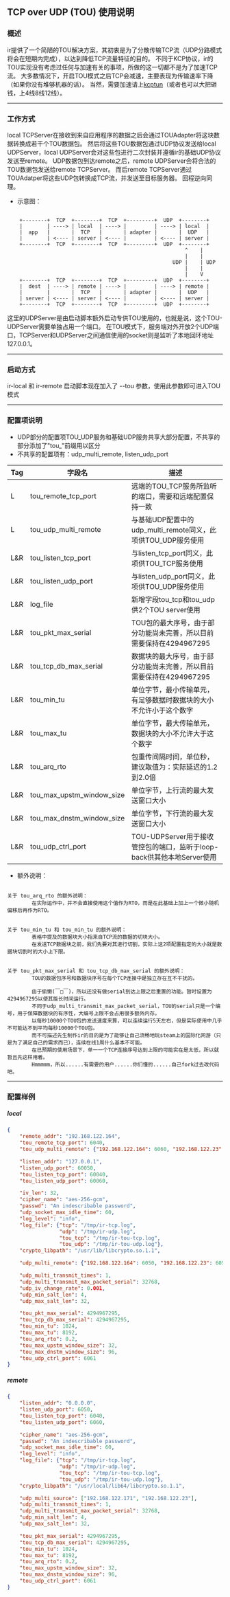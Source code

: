 ## TCP over UDP (TOU) 使用说明

### 概述

ir提供了一个简陋的TOU解决方案，其初衷是为了分散传输TCP流（UDP分路模式将会在短期内完成），以达到降低TCP流量特征的目的。
不同于KCP协议，ir的TOU实现没有考虑过任何与加速有关的事项，所做的这一切都不是为了加速TCP流。
大多数情况下，开启TOU模式之后TCP会减速，主要表现为传输速率下降（如果你没有堆够机器的话）。
当然，需要加速请上[kcptun](https://github.com/xtaci/kcptun)（或者也可以大把砸钱，上4线8线12线）。

---------------------------

### 工作方式

local TCPServer在接收到来自应用程序的数据之后会通过TOUAdapter将这块数据转换成若干个TOU数据包。
然后将这些TOU数据包通过UDP协议发送给local UDPServer，local UDPServer会对这些包进行二次封装并遵循ir的基础UDP协议发送至remote。
UDP数据包到达remote之后，remote UDPServer会将合法的TOU数据包发送给remote TCPServer。
而后remote TCPServer通过TOUAdatper将这些UDP包转换成TCP流，并发送至目标服务器。
回程逆向同理。

+ 示意图：

```

    +--------+  TCP  +--------+  TCP  +---------+  UDP  +--------+
    |        | ----> | local  | ----> |         | ----> | local  |
    |  app   |       |  TCP   |       | adapter |       |  UDP   |
    |        | <---- | server | <---- |         | <---- | server |
    +--------+  TCP  +--------+  TCP  +---------+  UDP  +--------+
                                                          ^    |
                                                          |    |
                                                      UDP |    | UDP
                                                          |    |
                                                          |    V
    +--------+  TCP  +--------+  TCP  +---------+  UDP  +--------+
    |  dest  | ----> | remote | ----> |         | ----> | remote |
    |        |       |  TCP   |       | adapter |       |  UDP   |
    | server | <---- | server | <---- |         | <---- | server |
    +--------+  TCP  +--------+  TCP  +---------+  UDP  +--------+

```

这里的UDPServer是由启动脚本额外启动专供TOU使用的，也就是说，这个TOU-UDPServer需要单独占用一个端口。
在TOU模式下，服务端对外开放2个UDP端口，TCPServer和UDPServer之间通信使用的socket则是监听了本地回环地址127.0.0.1。

---------------------------

### 启动方式

ir-local 和 ir-remote 启动脚本现在加入了 --tou 参数，使用此参数即可进入TOU模式

----------------------------

### 配置项说明

+ UDP部分的配置项TOU\_UDP服务和基础UDP服务共享大部分配置，不共享的部分添加了"tou\_"前缀用以区分
+ 不共享的配置项有：udp\_multi\_remote, listen\_udp\_port

|Tag|                 字段名                  |                                   描述                                |
|---|-----------------------------------------|-----------------------------------------------------------------------|
| L |         tou\_remote\_tcp\_port          |          远端的TOU\_TCP服务所监听的端口，需要和远端配置保持一致       |
| L |         tou\_udp\_multi\_remote         |     与基础UDP配置中的udp\_multi\_remote同义，此项供TOU\_UDP服务使用   |
|L&R|         tou\_listen\_tcp\_port          |             与listen\_tcp\_port同义，此项供TOU\_TCP服务使用           |
|L&R|         tou\_listen\_udp\_port          |             与listen\_udp\_port同义，此项供TOU\_UDP服务使用           |
|L&R|               log\_file                 |               新增字段tou\_tcp和tou\_udp供2个TOU server使用           |
|L&R|          tou\_pkt\_max\_serial          |  TOU包的最大序号，由于部分功能尚未完善，所以目前需要保持在4294967295  |
|L&R|        tou\_tcp\_db\_max\_serial        | 数据块的最大序号，由于部分功能尚未完善，所以目前需要保持在4294967295  |
|L&R|              tou\_min\_tu               |   单位字节，最小传输单元，有足够数据时数据块的大小不允许小于这个数字  |
|L&R|              tou\_max\_tu               |         单位字节，最大传输单元，数据块的大小不允许大于这个数字        |
|L&R|              tou\_arq\_rto              |       包重传间隔时间，单位秒，建议取值为：实际延迟的1.2到2.0倍        |
|L&R|      tou\_max\_upstm\_window\_size      |                     单位字节，上行流的最大发送窗口大小                |
|L&R|      tou\_max\_dnstm\_window\_size      |                     单位字节，下行流的最大发送窗口大小                |
|L&R|          tou\_udp\_ctrl\_port           | TOU-UDPServer用于接收管控包的端口，监听于loop-back供其他本地Server使用|

+ 额外说明：

```

关于 tou_arq_rto 的额外说明：
        在实际运作中，并不会直接使用这个值作为RTO，而是在此基础上加上一个微小随机偏移后再作为RTO。


关于 tou_min_tu 和 tou_min_tu 的额外说明：
        表格中提及的数据块大小指来自TCP流的数据的切块大小。
        在发送TCP数据块之前，我们先要对其进行切割，实际上这2项配置指定的大小就是数据块切割时的大小上下限。


关于 tou_pkt_max_serial 和 tou_tcp_db_max_serial 的额外说明：
        TOU的数据包序号和数据块序号在每个TCP连接中是独立存在互不干扰的。

        由于偷懒(￣□￣)，所以还没有做serial到达上限之后重置的功能。暂时设置为4294967295以使其能长时间运行。
        不同于udp_multi_transmit_max_packet_serial，TOU的serial只是一个编号，用于保障数据块的有序性，大编号上限不会占用很多额外内存。
        以每秒10000个TOU包的发送速度来算，可以连续运行5天左右，但是实际使用中几乎不可能达不到平均每秒10000个TOU包。
        而不可描述先生制作ir的目的是为了能够让自己流畅地玩steam上的国际化网游（只是为了满足自己的需求而已），连续在线1周什么基本不可能。
        在已预期的使用场景下，单一一个TCP连接序号达到上限的可能实在是太低，所以就暂且先这样用着。
        Hmmmmm，所以......有需要的用户......你们懂的......自己fork过去改代码吧。
```

----------------------------------

### 配置样例

##### local

```json
{
	"remote_addr": "192.168.122.164",
	"tou_remote_tcp_port": 6040,
	"tou_udp_multi_remote": {"192.168.122.164": 6060, "192.168.122.23": 6060},

	"listen_addr": "127.0.0.1",
	"listen_udp_port": 60050,
	"tou_listen_tcp_port": 60040,
	"tou_listen_udp_port": 60060,

	"iv_len": 32,
	"cipher_name": "aes-256-gcm",
	"passwd": "An indescribable password",
	"udp_socket_max_idle_time": 60,
	"log_level": "info",
	"log_file": {"tcp": "/tmp/ir-tcp.log",
				 "udp": "/tmp/ir-udp.log",
				 "tou_tcp": "/tmp/ir-tou-tcp.log",
				 "tou_udp": "/tmp/ir-tou-udp.log"},
	"crypto_libpath": "/usr/lib/libcrypto.so.1.1",

	"udp_multi_remote": {"192.168.122.164": 6050, "192.168.122.23": 6050},

	"udp_multi_transmit_times": 1,
	"udp_multi_transmit_max_packet_serial": 32768,
	"udp_iv_change_rate": 0.001,
	"udp_min_salt_len": 4,
	"udp_max_salt_len": 32,

	"tou_pkt_max_serial": 4294967295,
	"tou_tcp_db_max_serial": 4294967295,
	"tou_min_tu": 1024,
	"tou_max_tu": 8192,
	"tou_arq_rto": 0.2,
	"tou_max_upstm_window_size": 32,
	"tou_max_dnstm_window_size": 96,
	"tou_udp_ctrl_port": 6061
}
```

##### remote

```json
{
	"listen_addr": "0.0.0.0",
	"listen_udp_port": 6050,
	"tou_listen_tcp_port": 6040,
	"tou_listen_udp_port": 6060,

	"cipher_name": "aes-256-gcm",
	"passwd": "An indescribable password",
	"udp_socket_max_idle_time": 60,
	"log_level": "info",
	"log_file": {"tcp": "/tmp/ir-tcp.log",
				 "udp": "/tmp/ir-udp.log",
				 "tou_tcp": "/tmp/ir-tou-tcp.log",
				 "tou_udp": "/tmp/ir-tou-udp.log"},
	"crypto_libpath": "/usr/local/lib64/libcrypto.so.1.1",

	"udp_multi_source": ["192.168.122.171", "192.168.122.23"],
	"udp_multi_transmit_times": 1,
	"udp_multi_transmit_max_packet_serial": 32768,
	"udp_min_salt_len": 4,
	"udp_max_salt_len": 32,

	"tou_pkt_max_serial": 4294967295,
	"tou_tcp_db_max_serial": 4294967295,
	"tou_min_tu": 1024,
	"tou_max_tu": 8192,
	"tou_arq_rto": 0.2,
	"tou_max_upstm_window_size": 32,
	"tou_max_dnstm_window_size": 96,
	"tou_udp_ctrl_port": 6061
}
```
